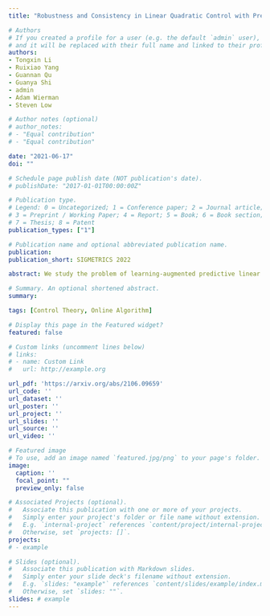 ```yaml
---
title: "Robustness and Consistency in Linear Quadratic Control with Predictions"

# Authors
# If you created a profile for a user (e.g. the default `admin` user), write the username (folder name) here 
# and it will be replaced with their full name and linked to their profile.
authors:
- Tongxin Li
- Ruixiao Yang
- Guannan Qu
- Guanya Shi
- admin
- Adam Wierman
- Steven Low

# Author notes (optional)
# author_notes:
# - "Equal contribution"
# - "Equal contribution"

date: "2021-06-17"
doi: ""

# Schedule page publish date (NOT publication's date).
# publishDate: "2017-01-01T00:00:00Z"

# Publication type.
# Legend: 0 = Uncategorized; 1 = Conference paper; 2 = Journal article;
# 3 = Preprint / Working Paper; 4 = Report; 5 = Book; 6 = Book section;
# 7 = Thesis; 8 = Patent
publication_types: ["1"]

# Publication name and optional abbreviated publication name.
publication:
publication_short: SIGMETRICS 2022

abstract: We study the problem of learning-augmented predictive linear quadratic control. Our goal is to design a controller that balances consistency, which measures the competitive ratio when predictions are accurate, and robustness, which bounds the competitive ratio when predictions are inaccurate. We propose a novel $\lambda$-confident controller and prove that it maintains a competitive ratio upper bound of $1 + \min\{O(\lambda^2 \epsilon) + O(1 - \lambda)^2, O(1) + O(\lambda^2)\}$ where $\lambda \in [0, 1]$ is a trust parameter set based on the confidence in the predictions, and $\epsilon$ is the prediction error. Further, we design a self-tuning policy that adaptively learns the trust parameter $\lambda$ with a regret that depends on $\epsilon$ and the variation of perturbations and predictions.

# Summary. An optional shortened abstract.
summary:

tags: [Control Theory, Online Algorithm]

# Display this page in the Featured widget?
featured: false

# Custom links (uncomment lines below)
# links:
# - name: Custom Link
#   url: http://example.org

url_pdf: 'https://arxiv.org/abs/2106.09659'
url_code: ''
url_dataset: ''
url_poster: ''
url_project: ''
url_slides: ''
url_source: ''
url_video: ''

# Featured image
# To use, add an image named `featured.jpg/png` to your page's folder. 
image:
  caption: ''
  focal_point: ""
  preview_only: false

# Associated Projects (optional).
#   Associate this publication with one or more of your projects.
#   Simply enter your project's folder or file name without extension.
#   E.g. `internal-project` references `content/project/internal-project/index.md`.
#   Otherwise, set `projects: []`.
projects:
# - example

# Slides (optional).
#   Associate this publication with Markdown slides.
#   Simply enter your slide deck's filename without extension.
#   E.g. `slides: "example"` references `content/slides/example/index.md`.
#   Otherwise, set `slides: ""`.
slides: # example
---
```

